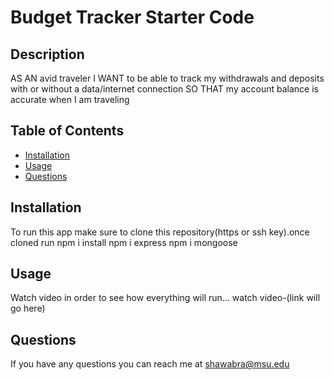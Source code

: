 # Budget Tracker Starter Code

## Description 

AS AN avid traveler
I WANT to be able to track my withdrawals and deposits with or without a data/internet connection SO THAT my account balance is accurate when I am traveling 

## Table of Contents
* [Installation](#installation)
* [Usage](#usage)
* [Questions](#questions)

## Installation 
To run this app make sure to clone this repository(https or ssh key).once cloned run
npm i install
npm i express
npm i mongoose

## Usage 
Watch video in order to see how everything will run...
watch video-(link will go here)

## Questions
If you have any questions you can reach me at shawabra@msu.edu